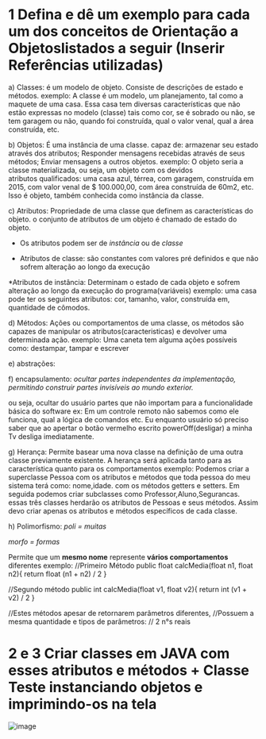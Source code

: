 # 1 Defina e  dê  um  exemplo  para  cada  um  dos  conceitos de  Orientação  a  Objetoslistados  a seguir (Inserir Referências utilizadas)

a) Classes:
é um modelo de objeto. Consiste de descrições de estado e métodos.
exemplo:
A classe é um modelo, um planejamento, tal como a maquete de uma casa. Essa casa tem diversas características que não estão expressas no modelo (classe) tais como cor, se é sobrado ou não, se tem garagem ou não, quando foi construída, qual o valor venal, qual a área construída, etc. 

b) Objetos:
É uma instância de uma classe.
capaz de:
armazenar seu estado através dos atributos;
Responder mensagens recebidas através de seus métodos;
Enviar mensagens a outros objetos.
exemplo:
O objeto seria a classe materializada, ou seja, um objeto com os devidos atributos qualificados: uma casa azul, térrea, com garagem, construída em 2015, com valor venal de $ 100.000,00, com área construída de 60m2, etc. Isso é objeto, também conhecida como instância da classe. 

c) Atributos:
Propriedade de uma classe que definem as características
do objeto.
o conjunto de atributos de um objeto é chamado de
estado do objeto.

- Os atributos podem ser de *instância* ou de *classe*
* Atributos de classe: são constantes com valores
pré definidos e que não sofrem alteração ao longo da execução

*Atributos de instância: Determinam o estado de cada objeto
e sofrem alteração ao longo da execução do programa(variáveis)
exemplo: uma casa pode ter os seguintes atributos: cor, tamanho, valor, construída em, quantidade de cômodos.

d) Métodos:
Ações ou comportamentos de uma classe, os métodos são capazes de manipular os atributos(caracteristicas) e devolver uma determinada ação.
exemplo:
Uma caneta tem alguma ações possíveis como: destampar, tampar e escrever


e) abstrações:





f) encapsulamento:
*ocultar partes independentes da implementação, permitindo construir partes invisíveis ao mundo exterior.*

ou seja, ocultar do usuário partes que não importam para a funcionalidade básica do software
ex:
Em um controle remoto não sabemos como ele funciona, qual a lógica de comandos etc. Eu enquanto usuário só preciso saber que ao apertar o botão vermelho escrito powerOff(desligar) a minha Tv desliga imediatamente.

g) Herança:
Permite basear uma nova classe na definição de uma outra classe previamente existente.
A herança será aplicada tanto para as característica quanto para os comportamentos
exemplo:
Podemos criar a superclasse Pessoa com os atributos e métodos que toda pessoa do meu sistema terá como: nome,idade. com os métodos getters e setters.
Em seguida podemos criar subclasses como Professor,Aluno,Segurancas.
essas três classes herdarão os atributos de Pessoas e seus métodos. Assim devo criar apenas os atributos e métodos específicos de cada classe.


h) Polimorfismo:
*poli = muitas*

*morfo = formas*

Permite que um **mesmo nome** represente **vários comportamentos** diferentes
exemplo:
//Primeiro Método
public float calcMedia(float n1, float n2){
	return float (n1 + n2) / 2
}

//Segundo método
public int calcMedia(float v1, float v2){
	return int (v1 + v2) / 2
}

//Estes métodos apesar de retornarem parâmetros diferentes, 
//Possuem a mesma quantidade e tipos de parâmetros:
// 2 n°s reais

# 2 e 3 Criar classes em JAVA com esses atributos e métodos + Classe Teste instanciando objetos e imprimindo-os na tela
![image](https://user-images.githubusercontent.com/53665466/228054162-397bbe64-869d-481a-9875-553c2b1de305.png)

